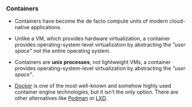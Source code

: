 
<br>

### Containers

* Containers have become the de facto compute units of modern cloud-native applications.

* Unlike a VM, which provides hardware virtualization, a container provides operating-system-level virtualization by abstracting the *"user space"* not the entire operating system.

* Containers are **unix processes**, not lightweight VMs, a container provides operating-system-level virtualization by abstracting the *"user space"*.

* [Docker](https://hub.docker.com/) is one of the most well-known and somehow highly used container engine technologies, but it isn’t the only option. There are other alternatives  like [Podman](https://podman.io/) or [LXD](https://linuxcontainers.org/lxd/).




